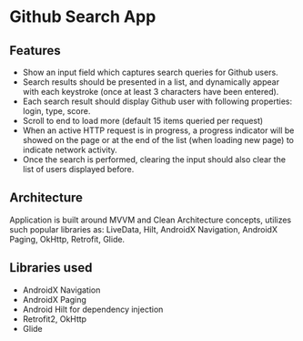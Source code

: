 # Github Search App

## Features
- Show an input field which captures search queries for Github users.
- Search results should be presented in a list, and dynamically appear with each keystroke (once at least 3 characters have been entered).
- Each search result should display Github user with following properties: login, type, score.
- Scroll to end to load more (default 15 items queried per request)
- When an active HTTP request is in progress, a progress indicator will be showed on the page or at the end of the list (when loading new page) to indicate network activity.
- Once the search is performed, clearing the input should also clear the list of users displayed before.

## Architecture
Application is built around MVVM and Clean Architecture concepts, utilizes such popular libraries as: LiveData, Hilt, AndroidX Navigation, AndroidX Paging, OkHttp, Retrofit, Glide.

## Libraries used
- AndroidX Navigation
- AndroidX Paging
- Android Hilt for dependency injection
- Retrofit2, OkHttp
- Glide
